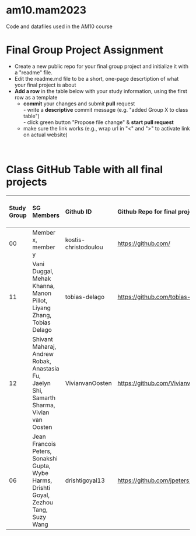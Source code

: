 # am10.mam2023

Code and datafiles used in the AM10 course

# Final Group Project Assignment

- Create a new public repo for your final group project and initialize it with a "readme" file. 
- Edit the readme.md file to be a short, one-page descrtiption of what your final project is about
- **Add a row** in the table below with your study information, using the first row as a template
    - **commit** your changes and submit **pull** request   
            - write a **descriptive** commit message (e.g. "added Group X to class table")  
            - click green button "Propose file change" & **start pull request**
    - make sure the link works (e.g., wrap url in "<" and ">" to activate link on actual website)  
<br>

# Class GitHub Table with all final projects

| Study Group   | SG Members           |Github ID                      |Github Repo for final project        | URL address for final project       |Date Added     |  
|:--------------|:---------------------|:------------------------------------------------------|:-----------------------|:-------------------------------------|:-----------------------| 
| 00     |Member x, member y |kostis-christodoulou |<https://github.com/>|<N/A>     | 2022-11-01 |
| 11     |Vani Duggal, Mehak Khanna, Manon Pillot, Liyang Zhang, Tobias Delago |tobias-delago |<https://github.com/tobias-delago/am10_group11_project> |Coming soon...  | 2022-11-05 |
| 12     | Shivant Maharaj, Andrew Robak, Anastasia Fu, Jaelyn Shi, Samarth Sharma, Vivian van Oosten | VivianvanOosten |<https://github.com/VivianvanOosten/am10_group12_project> |Coming soon...  | 2022-11-07 |
| 06 | Jean Francois Peters, Sonakshi Gupta, Wybe Harms, Drishti Goyal, Zezhou Tang, Suzy Wang | drishtigoyal13 | <https://github.com/jpeters2023/group6_datavisproject> | Coming Sooner! | 2022-11-07|
